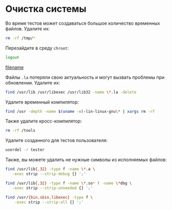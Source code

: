 # Очистка системы

Во время тестов может создаваться большое количество временных файлов. Удалите их:

```bash
rm -rf /tmp/*
```

Перезайдите в среду `chroot`:

```bash
logout
```

[filename](https://raw.githubusercontent.com/Linux4Yourself/Linux4Yourself.Book.Scripts/develop/src/chroot.sh ':include')

Файлы `.la` потеряли свою актуальность и могут вызвать проблемы при обновлении. Удалите их:

```bash
find /usr/lib /usr/libexec /usr/lib32 -name \*.la -delete
```

Удалите временный компилятор:

```bash
find /usr -depth -name $(uname -m)-lin-linux-gnu\* | xargs rm -rf
```

Также удалите кросс-компилятор:

```bash
rm -rf /tools
```

Удалите созданного для тестов пользователя:

```bash
userdel -r tester
```

Также, вы можете удалить не нужные символы из исполняемых файлов:

```bash
find /usr/lib{,32} -type f -name \*.a \
   -exec strip --strip-debug {} ';'

find /usr/lib{,32} -type f -name \*.so* ! -name \*dbg \
   -exec strip --strip-unneeded {} ';'

find /usr/{bin,sbin,libexec} -type f \
    -exec strip --strip-all {} ';'
```
